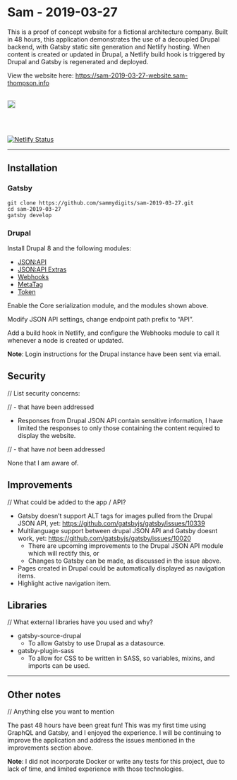 # Sam - 2019-03-27

This is a proof of concept website for a fictional architecture company. Built in 48 hours, this application demonstrates the use of a decoupled Drupal backend, with Gatsby static site generation and Netlify hosting. When content is created or updated in Drupal, a Netlify build hook is triggered by Drupal and Gatsby is regenerated and deployed.

View the website here: https://sam-2019-03-27-website.sam-thompson.info
<br>
<br>

<p><img src="https://sam-2019-03-27-cms.sam-thompson.info/architecture.png" style="border: solid 1px lightgray;"></p>
<br><br>

[![Netlify Status](https://api.netlify.com/api/v1/badges/2fb09047-819d-4e37-b644-b2dd19bf4eda/deploy-status)](https://app.netlify.com/sites/sam-2019-03-27/deploys)

---

## Installation

### Gatsby

```
git clone https://github.com/sammydigits/sam-2019-03-27.git
cd sam-2019-03-27
gatsby develop
```

### Drupal

Install Drupal 8 and the following modules:

- [JSON:API](https://www.drupal.org/project/jsonapi)
- [JSON:API Extras](https://www.drupal.org/project/jsonapi_extras)
- [Webhooks](https://www.drupal.org/project/webhooks)
- [MetaTag](https://www.drupal.org/project/metatag)
- [Token](https://www.drupal.org/project/token)

Enable the Core serialization module, and the modules shown above.

Modify JSON API settings, change endpoint path prefix to “API”.

Add a build hook in Netlify, and configure the Webhooks module to call it whenever a node is created or updated.

**Note**: Login instructions for the Drupal instance have been sent via email.

## Security

// List security concerns:

// - that have been addressed

- Responses from Drupal JSON API contain sensitive information, I have limited the responses to only those containing the content required to display the website.

// - that have _not_ been addressed

None that I am aware of.

## Improvements

// What could be added to the app / API?

- Gatsby doesn’t support ALT tags for images pulled from the Drupal JSON API, yet: https://github.com/gatsbyjs/gatsby/issues/10339
- Multilanguage support between drupal JSON API and Gatsby doesnt work, yet: https://github.com/gatsbyjs/gatsby/issues/10020
  - There are upcoming improvements to the Drupal JSON API module which will rectify this, or
  - Changes to Gatsby can be made, as discussed in the issue above.
- Pages created in Drupal could be automatically displayed as navigation items.
- Highlight active navigation item.

## Libraries

// What external libraries have you used and why?

- gatsby-source-drupal
  - To allow Gatsby to use Drupal as a datasource.
- gatsby-plugin-sass
  - To allow for CSS to be written in SASS, so variables, mixins, and imports can be used.

---

## Other notes

// Anything else you want to mention

The past 48 hours have been great fun! This was my first time using GraphQL and Gatsby, and I enjoyed the experience. I will be continuing to improve the application and address the issues mentioned in the improvements section above.

**Note**: I did not incorporate Docker or write any tests for this project, due to lack of time, and limited experience with those technologies.
